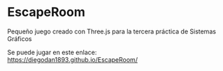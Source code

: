 # EscapeRoom
Pequeño juego creado con Three.js para la tercera práctica de Sistemas Gráficos

Se puede jugar en este enlace: https://diegodan1893.github.io/EscapeRoom/
